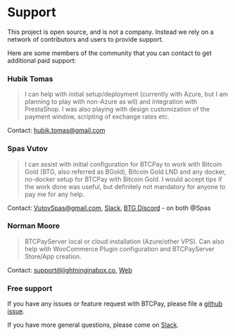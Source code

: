 # Support

This project is open source, and is not a company. Instead we rely on a network of contributors and users to provide support.

Here are some members of the community that you can contact to get additional paid support:

### Hubik Tomas

> I can help with initial setup/deployment (currently with Azure, but I am planning to play with non-Azure as wll) and integration with PrestaShop. I was also playing with design customization of the payment window, scripting of exchange rates etc.

Contact: hubik.tomas@gmail.com

### Spas Vutov

> I can assist with initial configuration for BTCPay to work with Bitcoin Gold (BTG, also referred as BGold), Bitcoin Gold LND and any docker, no-docker setup for BTCPay with Bitcoin Gold. I would accept tips if the work done was useful, but definitely not mandatory for anyone to pay me for any help.

Contact: VutovSpas@gmail.com, [Slack](http://slack.forkbitpay.ninja/), [BTG Discord](https://forum.bitcoingold.org/t/btg-discord-invite/138) - on both @Spas

### Norman Moore

> BTCPayServer local or cloud installation (Azure/other VPS).  Can also help with WooCommerce Plugin configuration and BTCPayServer Store/App creation.  

Contact: support@lightninginabox.co, [Web](https://lightninginabox.co)

### Free support

If you have any issues or feature request with BTCPay, please file a [github issue](https://github.com/btcpayserver/btcpayserver/issues).

If you have more general questions, please come on [Slack](http://slack.forkbitpay.ninja/).
